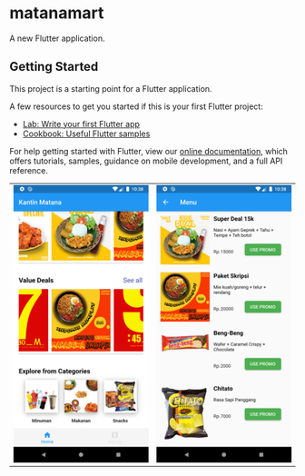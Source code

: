 # matanamart

A new Flutter application.

## Getting Started

This project is a starting point for a Flutter application.

A few resources to get you started if this is your first Flutter project:

- [Lab: Write your first Flutter app](https://flutter.dev/docs/get-started/codelab)
- [Cookbook: Useful Flutter samples](https://flutter.dev/docs/cookbook)

For help getting started with Flutter, view our
[online documentation](https://flutter.dev/docs), which offers tutorials,
samples, guidance on mobile development, and a full API reference.

<table>
  <tbody>
    <tr>
      <td><img src="https://raw.githubusercontent.com/Jufrenbarasa/Kantin_Matana/master/screenshoots/Screenshot_1608910703.png" /></td>
      <td><img src="https://raw.githubusercontent.com/Jufrenbarasa/Kantin_Matana/master/screenshoots/Screenshot_1608910716.png" /></td>
    </tr>
  </tbody>
</table>
